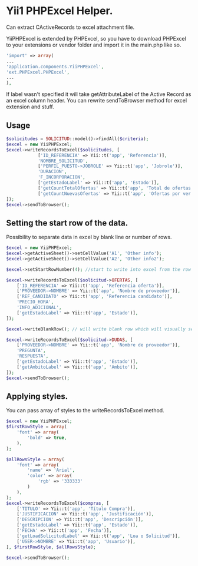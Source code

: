 # Yii1 PHPExcel Helper.
Can extract CActiveRecords to excel attachment file.

YiiPHPExcel is extended by PHPExcel, so you have to download PHPExcel to your extensions or vendor folder and import it in the main.php like so.
```php
'import' => array(
...
'application.components.YiiPHPExcel',
'ext.PHPExcel.PHPExcel',
...
),
```

If label wasn't specified it will take getAttributeLabel of the Active Record as an excel column header. You can rewrite sendToBrowser method for excel extension and stuff.

Usage
--------------------------
```php
$solicitudes = SOLICITUD::model()->findAll($criteria);
$excel = new YiiPHPExcel;
$excel->writeRecordsToExcel($solicitudes, [
            ['ID_REFERENCIA' => Yii::t('app', 'Referencia')],
            'NOMBRE_SOLICITUD',
            ['PERFIL_PUESTO->JOBROLE' => Yii::t('app', 'Jobrole')],
            'DURACION',
            'F_INCORPORACION',
            ['getEstadoLabel' => Yii::t('app', 'Estado')],
            ['getCountTotalOfertas' => Yii::t('app', 'Total de ofertas')],
            ['getCountNuevasOfertas' => Yii::t('app', 'Ofertas por ver')],
]);
$excel->sendToBrowser();
```

Setting the start row of the data. 
--------------------------
Possibility to separate data in excel by blank line or number of rows.

```php
$excel = new YiiPHPExcel;
$excel->getActiveSheet()->setCellValue('A1', 'Other info');
$excel->getActiveSheet()->setCellValue('A2', 'Other info2');

$excel->setStartRowNumber(4); //start to write into excel from the row #4

$excel->writeRecordsToExcel($solicitud->OFERTAS, [
    ['ID_REFERENCIA' => Yii::t('app', 'Referencia oferta')],
    ['PROVEEDOR->NOMBRE' => Yii::t('app', 'Nombre de proveedor')],
    ['REF_CANDIDATO' => Yii::t('app', 'Referencia candidato')],
    'PRECIO_HORA',
    'INFO_ADICIONAL',
    ['getEstadoLabel' => Yii::t('app', 'Estado')],
]);

$excel->writeBlankRow(); // will write blank row which will visually separate OFERTAS AND DUDAS data.

$excel->writeRecordsToExcel($solicitud->DUDAS, [
    ['PROVEEDOR->NOMBRE' => Yii::t('app', 'Nombre de proveedor')],
    'PREGUNTA',
    'RESPUESTA',
    ['getEstadoLabel' => Yii::t('app', 'Estado')],
    ['getAmbitoLabel' => Yii::t('app', 'Ambito')],
]);
$excel->sendToBrowser();
```


Applying styles.
--------------------------
You can pass array of styles to the writeRecordsToExcel method. 

```php
$excel = new YiiPHPExcel;
$firstRowStyle = array(
    'font' => array(
        'bold' => true,
    ),
);

$allRowsStyle = array(
    'font' => array(
        'name' => 'Arial',
        'color' => array(
            'rgb' => '333333'
        )
    ),
);
$excel->writeRecordsToExcel($compras, [
    ['TITULO' => Yii::t('app', 'Título Compra')],
    ['JUSTIFICACION' => Yii::t('app', 'Justificación')],
    ['DESCRIPCION' => Yii::t('app', 'Descripción')],
    ['getEstadoLabel' => Yii::t('app', 'Estado')],
    ['FECHA' => Yii::t('app', 'Fecha')],
    ['getLoadSolicitudLabel' => Yii::t('app', 'Loa o Solicitud')],
    ['USER->NOMBRE' => Yii::t('app', 'Usuario')],
], $firstRowStyle, $allRowsStyle);

$excel->sendToBrowser();
```
